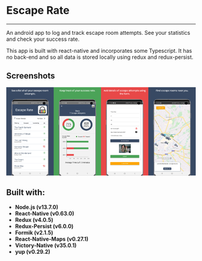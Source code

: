 # Escape Rate
---------------------------------------------------------
An android app to log and track escape room attempts. See your statistics and check your success rate.

This app is built with react-native and incorporates some Typescript. It has no back-end and so all data is stored locally using redux and redux-persist.  

## Screenshots

![image](readmeImages\readmeImage.png)

## Built with:

- **Node.js (v13.7.0)**
- **React-Native (v0.63.0)**
- **Redux (v4.0.5)** 
- **Redux-Persist (v6.0.0)**
- **Formik (v2.1.5)** 
- **React-Native-Maps (v0.27.1)** 
- **Victory-Native (v35.0.1)** 
- **yup (v0.29.2)**
